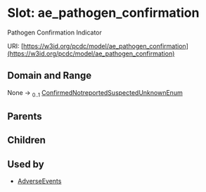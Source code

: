 
# Slot: ae_pathogen_confirmation


Pathogen Confirmation Indicator

URI: [https://w3id.org/pcdc/model/ae_pathogen_confirmation](https://w3id.org/pcdc/model/ae_pathogen_confirmation)


## Domain and Range

None &#8594;  <sub>0..1</sub> [ConfirmedNotreportedSuspectedUnknownEnum](ConfirmedNotreportedSuspectedUnknownEnum.md)

## Parents


## Children


## Used by

 * [AdverseEvents](AdverseEvents.md)
